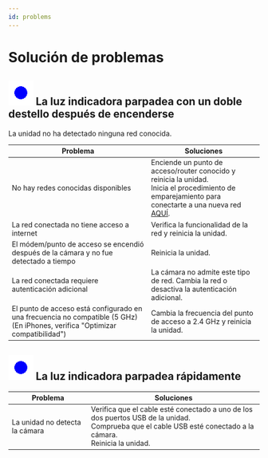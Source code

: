 ```yaml
---
id: problems
---
```


# Solución de problemas

## ![lampeggio_doppio](/img/blink2_400ms_50_1000ms.gif)   La luz indicadora parpadea con un doble destello después de encenderse

La unidad no ha detectado ninguna red conocida.

| Problema                                                                                                  | Soluciones                                                                                                                                    |
|-----------------------------------------------------------------------------------------------------------|----------------------------------------------------------------------------------------------------------------------------------------------|
| No hay redes conocidas disponibles                                                                        | Enciende un punto de acceso/router conocido y reinicia la unidad.<br/>Inicia el procedimiento de emparejamiento para conectarte a una nueva red [AQUÍ](3_configuration.md). |
| La red conectada no tiene acceso a internet                                                               | Verifica la funcionalidad de la red y reinicia la unidad.                                                                                     |
| El módem/punto de acceso se encendió después de la cámara y no fue detectado a tiempo                     | Reinicia la unidad.                                                                                                                           |
| La red conectada requiere autenticación adicional                                                         | La cámara no admite este tipo de red. Cambia la red o desactiva la autenticación adicional.                                                   |
| El punto de acceso está configurado en una frecuencia no compatible (5 GHz) (En iPhones, verifica "Optimizar compatibilidad") | Cambia la frecuencia del punto de acceso a 2.4 GHz y reinicia la unidad.                                                                      |

## ![lampeggio_rapido](/img/blink1_200ms_50_0ms.gif) La luz indicadora parpadea rápidamente

| Problema | Soluciones |
|----------|-----------------------------------------------------------------------------------------------------------------------------------------------------------------------------|
| La unidad no detecta la cámara        | Verifica que el cable esté conectado a uno de los dos puertos USB de la unidad.<br/>Comprueba que el cable USB esté conectado a la cámara.<br/>Reinicia la unidad. |
